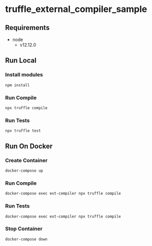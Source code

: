 # truffle_external_compiler_sample

## Requirements

- node
  - v12.12.0

## Run Local

### Install modules

```
npm install
```

### Run Compile

```
npx truffle compile
```

### Run Tests

```
npx truffle test
```

## Run On Docker

### Create Container

```
docker-compose up
```

### Run Compile

```
docker-compose exec ext-compiler npx truffle compile
```

### Run Tests

```
docker-compose exec ext-compiler npx truffle compile
```

### Stop Container

```
docker-compose down
```


